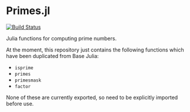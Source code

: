 # Primes.jl

[![Build Status](https://travis-ci.org/JuliaMath/Primes.jl.svg?branch=master)](https://travis-ci.org/JuliaMath/Primes.jl)

Julia functions for computing prime numbers.

At the moment, this repository just contains the following functions which have been duplicated from Base Julia:
* `isprime`
* `primes`
* `primesmask`
* `factor`

None of these are currently exported, so need to be explicitly imported before use.
